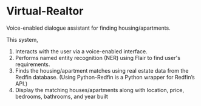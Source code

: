 # Virtual-Realtor
Voice-enabled dialogue assistant for finding housing/apartments.

This system,
  1. Interacts with the user via a voice-enabled interface.
  2. Performs named entity recognition (NER) using Flair to find user's requirements.
  3. Finds the housing/apartment matches using real estate data from the Redfin database. (Using Python-Redfin is a Python wrapper for Redfin’s API.)
  4. Display the matching houses/apartments along with location, price, bedrooms, bathrooms, and year built
